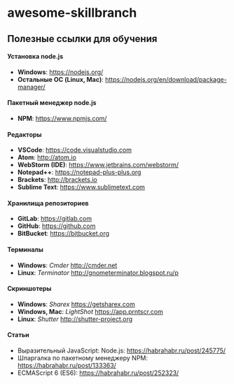 # awesome-skillbranch
## Полезные ссылки для обучения

#### Установка node.js
- **Windows**: https://nodejs.org/
- **Остальные ОС (Linux, Mac)**: https://nodejs.org/en/download/package-manager/

#### Пакетный менеджер node.js
- **NPM**: https://www.npmjs.com/

#### Редакторы
- **VSCode**: https://code.visualstudio.com
- **Atom**: http://atom.io
- **WebStorm (IDE)**: https://www.jetbrains.com/webstorm/
- **Notepad++**: https://notepad-plus-plus.org
- **Brackets**: http://brackets.io
- **Sublime Text**: https://www.sublimetext.com

#### Хранилища репозиториев
- **GitLab**: https://gitlab.com
- **GitHub**: https://github.com
- **BitBucket**: https://bitbucket.org

#### Терминалы
- **Windows**: *Cmder* http://cmder.net
- **Linux**: *Terminator* http://gnometerminator.blogspot.ru/p

#### Скриншотеры 
- **Windows**: *Sharex* https://getsharex.com
- **Windows, Mac**: *LightShot* https://app.prntscr.com
- **Linux**: *Shutter* http://shutter-project.org

#### Статьи
- Выразительный JavaScript: Node.js: https://habrahabr.ru/post/245775/
- Шпаргалка по пакетному менеджеру NPM: https://habrahabr.ru/post/133363/
- ECMAScript 6 (ES6): https://habrahabr.ru/post/252323/
